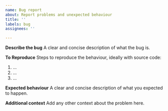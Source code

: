 ```yaml
---
name: Bug report
about: Report problems and unexpected behaviour
title: ''
labels: bug
assignees: ''

---
```


**Describe the bug**
A clear and concise description of what the bug is.

**To Reproduce**
Steps to reproduce the behaviour, ideally with source code:
1. ...
2. ...
3. ...

**Expected behaviour**
A clear and concise description of what you expected to happen.

**Additional context**
Add any other context about the problem here.
